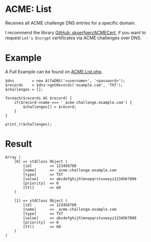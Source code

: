 # ACME: List
Receives all ACME challenge DNS entries for a specific domain.

I recommend the library [GitHub: skoerfgen/ACMECert](https://github.com/skoerfgen/ACMECert), if you want to request `Let's Encrypt` certificates via ACME challenges over DNS.

# Example
A Full Example can be found on [ACME.List.php](ACME.List.php).

```!php
$dns		= new AlfaDNS('<username>', '<password>');
$records	= $dns->getRecords('example.com', 'TXT');
$challenges	= [];

foreach($records AS $record) {
	if($record->name === '_acme-challenge.example.com') {
		$challenges[] = $record;
	}
}

print_r($challenges);
```

# Result
```
Array (
    [0] => stdClass Object (
		[id]		=> 123456788
		[name]		=> _acme-challenge.example.com
		[type]		=> TXT
		[value]		=> abcdefghijhlmnopqrstuvwxyz1234567890
		[priority]	=> 0
		[ttl]		=> 60
	)

    [1] => stdClass Object (
		[id]		=> 123456789
		[name]		=> _acme-challenge.example.com
		[type]		=> TXT
		[value]		=> abcdefghijhlmnopqrstuvwxyz1234567890
		[priority]	=> 0
		[ttl]		=> 60
	)
)
```
